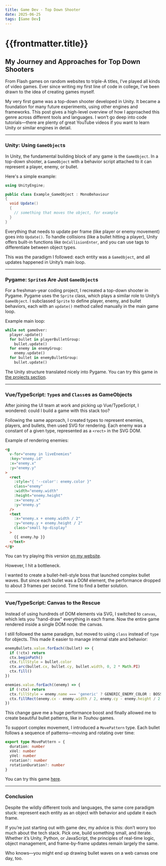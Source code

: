 ```yaml
---
title: Game Dev - Top Down Shooter
date: 2025-06-25
tags: [Game Dev]
---
```


# {{frontmatter.title}}

## My Journey and Approaches for Top Down Shooters

From Flash games on random websites to triple-A titles, I’ve played all kinds of video games.
Ever since writing my first line of code in college, I’ve been drawn to the idea of creating games myself.

My very first game was a top-down shooter developed in Unity. It became a foundation for many future experiments, using other engines and frameworks.
This post gives a high-level overview of how I approached this genre across different tools and languages. I won’t go deep into code tutorials—there are plenty of great YouTube videos if you want to learn Unity or similar engines in detail.

---

### Unity: Using `GameObject`s

In Unity, the fundamental building block of any game is the `GameObject`.
In a top-down shooter, a `GameObject` with a behavior script attached to it can represent a player, enemy, or bullet.

Here's a simple example:

```csharp
using UnityEngine;

public class Example_GameObject : MonoBehaviour
{
  void Update()
  {
    // something that moves the object, for example
  }
}
```

Everything that needs to update per frame (like player or enemy movement) goes into `Update()`.
To handle collisions (like a bullet hitting a player), Unity offers built-in functions like `OnCollisionEnter`, and you can use tags to differentiate between object types.

This was the paradigm I followed: each entity was a `GameObject`, and all updates happened in Unity’s main loop.

---

### Pygame: `Sprite`s Are Just `GameObject`s

For a freshman-year coding project, I recreated a top-down shooter in Pygame.
Pygame uses the `Sprite` class, which plays a similar role to Unity’s `GameObject`. I subclassed `Sprite` to define player, enemy, and bullet behaviors, each with an `update()` method called manually in the main game loop.

Example main loop:

```python
while not gameOver:
  player.update()
  for bullet in playerBulletGroup:
    bullet.update()
  for enemy in enemyGroup:
    enemy.update()
  for bullet in enemyBulletGroup:
    bullet.update()
```

The Unity structure translated nicely into Pygame. You can try this game in [the projects section](https://paperbaglife.github.io/#/projects).

---

### Vue/TypeScript: `Type`s and `Class`es as GameObjects

After joining the UI team at work and picking up Vue/TypeScript, I wondered: could I build a game with this stack too?

Following the same approach, I created types to represent enemies, players, and bullets, then used SVG for rendering. Each enemy was a constant of a given type, represented as a `<rect>` in the SVG DOM.

Example of rendering enemies:

```html
<g
  v-for="enemy in liveEnemies"
  :key="enemy.id"
  :x="enemy.x"
  :y="enemy.y"
>
  <rect
    :style="{ '--color': enemy.color }"
    class="enemy"
    :width="enemy.width"
    :height="enemy.height"
    :x="enemy.x"
    :y="enemy.y"
  />
  <text
    :x="enemy.x + enemy.width / 2"
    :y="enemy.y + enemy.height / 2"
    class="small hp-display"
  >
    {{ enemy.hp }}
  </text>
</g>
```

You can try playing this version [on my website](https://paperbaglife.github.io/#/games/shooter).

However, I hit a bottleneck.

I wanted to create a bullet-hell-style boss that launched complex bullet waves. But since each bullet was a DOM element, the performance dropped to about 3 frames per second. Time to find a better solution.

---

### Vue/TypeScript: Canvas to the Rescue

Instead of using hundreds of DOM elements via SVG, I switched to `canvas`, which lets you "hand-draw" everything in each frame. Now the entire game rendered inside a single DOM node: the canvas.

I still followed the same paradigm, but moved to using `class` instead of `type` for objects. This made it easier to manage internal state and behavior:

```ts
enemyBullets.value.forEach((bullet) => {
  if (!ctx) return
  ctx.beginPath()
  ctx.fillStyle = bullet.color
  ctx.arc(bullet.cx, bullet.cy, bullet.width, 0, 2 * Math.PI)
  ctx.fill()
})

enemies.value.forEach((enemy) => {
  if (!ctx) return
  ctx.fillStyle = enemy.name === 'generic' ? GENERIC_ENEMY_COLOR : BOSS_COLOR
  ctx.fillRect(enemy.cx - enemy.width / 2, enemy.cy - enemy.height / 2, enemy.width, enemy.height)
})
```

This change gave me a huge performance boost and finally allowed me to create beautiful bullet patterns, like in *Touhou* games.

To support complex movement, I introduced a `MovePattern` type. Each bullet follows a sequence of patterns—moving and rotating over time:

```ts
export type MovePattern = {
  duration: number
  xVel: number
  yVel: number
  rotation?: number
  rotationDuration?: number
}
```

You can try this game [here](https://paperbaglife.github.io/#/games/danmaku).

---

### Conclusion

Despite the wildly different tools and languages, the same core paradigm stuck: represent each entity as an object with behavior and update it each frame.

If you’re just starting out with game dev, my advice is this: don’t worry too much about the tech stack. Pick one, build something small, and iterate. Whether it’s Unity, Python, or JavaScript, the principles of real-time logic, object management, and frame-by-frame updates remain largely the same.

Who knows—you might end up drawing bullet waves on a web canvas one day, too.
